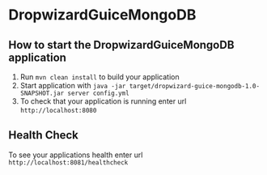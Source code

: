 # DropwizardGuiceMongoDB

How to start the DropwizardGuiceMongoDB application
---

1. Run `mvn clean install` to build your application
1. Start application with `java -jar target/dropwizard-guice-mongodb-1.0-SNAPSHOT.jar server config.yml`
1. To check that your application is running enter url `http://localhost:8080`

Health Check
---

To see your applications health enter url `http://localhost:8081/healthcheck`
